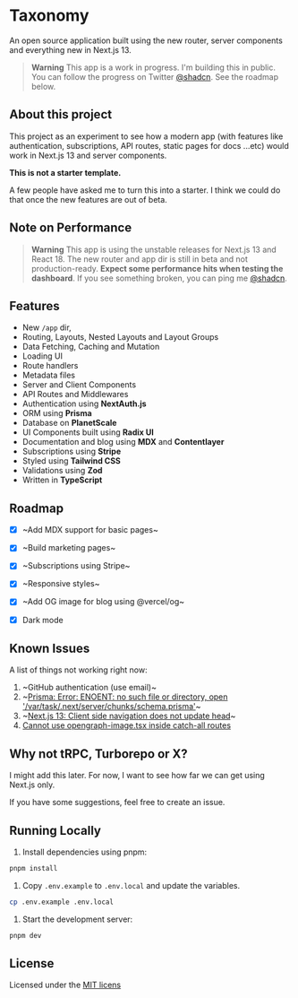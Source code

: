 # Taxonomy

An open source application built using the new router, server components and everything new in Next.js 13.

> **Warning** This app is a work in progress. I'm building this in public. You can follow the progress on Twitter [@shadcn](https://twitter.com/shadcn). See the roadmap below.

## About this project

This project as an experiment to see how a modern app (with features like authentication, subscriptions, API routes, static pages for docs ...etc) would work in Next.js 13 and server components.

**This is not a starter template.**

A few people have asked me to turn this into a starter. I think we could do that once the new features are out of beta.

## Note on Performance

> **Warning** This app is using the unstable releases for Next.js 13 and React 18. The new router and app dir is still in beta and not production-ready. **Expect some performance hits when testing the dashboard**. If you see something broken, you can ping me [@shadcn](https://twitter.com/shadcn).

## Features

- New `/app` dir,
- Routing, Layouts, Nested Layouts and Layout Groups
- Data Fetching, Caching and Mutation
- Loading UI
- Route handlers
- Metadata files
- Server and Client Components
- API Routes and Middlewares
- Authentication using **NextAuth.js**
- ORM using **Prisma**
- Database on **PlanetScale**
- UI Components built using **Radix UI**
- Documentation and blog using **MDX** and **Contentlayer**
- Subscriptions using **Stripe**
- Styled using **Tailwind CSS**
- Validations using **Zod**
- Written in **TypeScript**

## Roadmap

- [x] \~Add MDX support for basic pages\~

- [x] \~Build marketing pages\~

- [x] \~Subscriptions using Stripe\~

- [x] \~Responsive styles\~

- [x] \~Add OG image for blog using @vercel/og\~

- [x] Dark mode

## Known Issues

A list of things not working right now:

1. \~GitHub authentication (use email)\~
2. \~[Prisma: Error: ENOENT: no such file or directory, open '/var/task/.next/server/chunks/schema.prisma'](https://github.com/prisma/prisma/issues/16117)\~
3. \~[Next.js 13: Client side navigation does not update head](https://github.com/vercel/next.js/issues/42414)\~
4. [Cannot use opengraph-image.tsx inside catch-all routes](https://github.com/vercel/next.js/issues/48162)

## Why not tRPC, Turborepo or X?

I might add this later. For now, I want to see how far we can get using Next.js only.

If you have some suggestions, feel free to create an issue.

## Running Locally

1. Install dependencies using pnpm:

```sh
pnpm install
```

1. Copy `.env.example` to `.env.local` and update the variables.

```sh
cp .env.example .env.local
```

1. Start the development server:

```sh
pnpm dev
```

## License

Licensed under the [MIT licens](https://github.com/shadcn/taxonomy/blob/main/LICENSE.md)